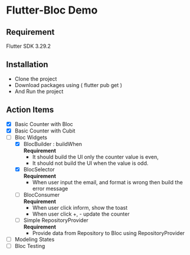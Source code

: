 # Flutter-Bloc Demo

## Requirement
Flutter SDK 3.29.2

## Installation
- Clone the project
- Download packages using ( flutter pub get ) 
- And Run the project

## Action Items
- [x] Basic Counter with Bloc
- [x] Basic Counter with Cubit
- [ ] Bloc Widgets
    - [x] BlocBuilder : buildWhen  
        **Requirement**
        - It should build the UI only the counter value is even,
        - It should not build the UI when the value is odd.
    - [x] BlocSelector  
        **Requirement**
        - When user input the email, and format is wrong then build the error message 
    - [ ] BlocConsumer  
        **Requirement**
        - When user click inform, show the toast
        - When user click +, - update the counter 
    - [ ] Simple RepositoryProvider  
        **Requirement**
        - Provide data from Repository to Bloc using RepositoryProvider 
- [ ] Modeling States
- [ ] Bloc Testing
